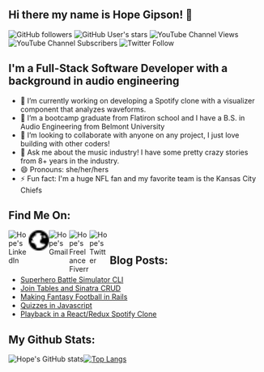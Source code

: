 ## Hi there my name is Hope Gipson! 👋

![GitHub followers](https://img.shields.io/github/followers/hopegipson?style=social)
![GitHub User's stars](https://img.shields.io/github/stars/hopegipson?style=social)
![YouTube Channel Views](https://img.shields.io/youtube/channel/views/UCJ7j_-t44D1CETa0pIhOqgQ?style=social)
![YouTube Channel Subscribers](https://img.shields.io/youtube/channel/subscribers/UCJ7j_-t44D1CETa0pIhOqgQ?style=social)
![Twitter Follow](https://img.shields.io/twitter/follow/hope_gipson?style=social)


## I'm a Full-Stack Software Developer with a background in audio engineering

- 🔭 I’m currently working on developing a Spotify clone with a visualizer component that analyzes waveforms.
- 🌱 I’m a bootcamp graduate from Flatiron school and I have a B.S. in Audio Engineering from Belmont University
- 👯 I’m looking to collaborate with anyone on any project, I just love building with other coders!
- 💬 Ask me about the music industry! I have some pretty crazy stories from 8+ years in the industry.
- 😄 Pronouns: she/her/hers
- ⚡ Fun fact: I'm a huge NFL fan and my favorite team is the Kansas City Chiefs

## Find Me On:

<a href="https://www.linkedin.com/in/hope-gipson/">
  <img align="left" alt="Hope's LinkedIn" width="40px" src="https://raw.githubusercontent.com/peterthehan/peterthehan/master/assets/linkedin.svg" />
</a>
<a href="https://hopegipson.github.io/">
  <img align="left" alt="Hope's Blog" width="40px" src="https://raw.githubusercontent.com/iconic/open-iconic/master/svg/globe.svg" />
</a>
<a href="mailto:gipson.hope@gmail.com">
  <img align="left" alt="Hope's Gmail" width="40px" src="https://image.flaticon.com/icons/png/512/281/281769.png" />
</a>
<a href="https://www.fiverr.com/users/nerdmilkstudios/">
  <img align="left" alt="Hope's Freelance Fiverr" width="40px" src="https://cdn.worldvectorlogo.com/logos/fiverr-1.svg" />
</a>
<a href="https://twitter.com/hope_gipson">
  <img align="left" alt="Hope's Twitter" width="40px" src="https://seeklogo.com/images/T/twitter-logo-A84FE9258E-seeklogo.com.png" />
</a>
<br>

## Blog Posts:

- [Superhero Battle Simulator CLI](https://hopegipson.github.io/superhero_battle_simulator_cli)
- [Join Tables and Sinatra CRUD](https://hopegipson.github.io/sinatra_crud_application_build_and_learning_more_about_join_tables)
- [Making Fantasy Football in Rails](https://hopegipson.github.io/fantasy_football_and_rails)
- [Quizzes in Javascript](https://hopegipson.github.io/breaking_down_the_magic_of_a_hogwarts_quiz)
- [Playback in a React/Redux Spotify Clone](https://hopegipson.github.io/creating_spotify_from_scratch_using_redux)


## My Github Stats:

![Hope's GitHub stats](https://github-readme-stats.vercel.app/api?username=hopegipson&show_icons=true&theme=tokyonight)[![Top Langs](https://github-readme-stats.vercel.app/api/top-langs/?username=hopegipson&layout=compact&theme=tokyonight)](https://github.com/hopegipson/github-readme-stats)




